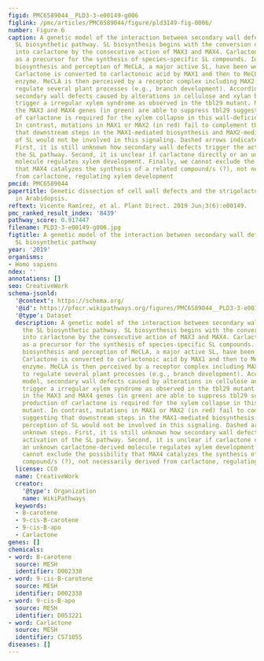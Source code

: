 ```yaml
---
figid: PMC6589044__PLD3-3-e00149-g006
figlink: /pmc/articles/PMC6589044/figure/pld3149-fig-0006/
number: Figure 6
caption: A genetic model of the interaction between secondary wall defects and the
  SL biosynthetic pathway. SL biosynthesis begins with the conversion of β‐carotene
  into carlactone by the consecutive action of MAX3 and MAX4. Carlactone then acts
  as a precursor for the synthesis of species‐specific SL compounds. In Arabidopsis,
  biosynthesis and perception of MeCLA, a major active SL, have been well characterized.
  Carlactone is converted to carlactonoic acid by MAX1 and then to MeCLA by an unknown
  enzyme. MeCLA is then perceived by a receptor complex including MAX2 in order to
  regulate several plant processes (e.g., branch development). According to our model,
  secondary wall defects caused by alterations in cellulose and xylan biosynthesis
  trigger a irregular xylem syndrome as observed in the tbl29 mutant. Mutations in
  the MAX3 and MAX4 genes (in green) are able to suppress tbl29 suggesting that production
  of carlactone is required for the xylem collapse in this wall‐deficient mutant.
  In contrast, mutations in MAX1 or MAX2 (in red) fail to complement tbl29, suggesting
  that downstream steps in the MAX1‐mediated biosynthesis and MAX2‐mediated perception
  of SL would not be involved in this signaling. Dashed arrows indicate unknown steps.
  First, it is still unknown how secondary wall defects trigger the activation of
  the SL pathway. Second, it is unclear if carlactone directly or an unknown carlactone‐derived
  molecule regulates xylem development. Finally, we cannot exclude the possibility
  that MAX4 catalyzes the synthesis of a related compound/s (?), not necessarily derived
  from carlactone, regulating xylem development
pmcid: PMC6589044
papertitle: Genetic dissection of cell wall defects and the strigolactone pathway
  in Arabidopsis.
reftext: Vicente Ramírez, et al. Plant Direct. 2019 Jun;3(6):e00149.
pmc_ranked_result_index: '8439'
pathway_score: 0.917447
filename: PLD3-3-e00149-g006.jpg
figtitle: A genetic model of the interaction between secondary wall defects and the
  SL biosynthetic pathway
year: '2019'
organisms:
- Homo sapiens
ndex: ''
annotations: []
seo: CreativeWork
schema-jsonld:
  '@context': https://schema.org/
  '@id': https://pfocr.wikipathways.org/figures/PMC6589044__PLD3-3-e00149-g006.html
  '@type': Dataset
  description: A genetic model of the interaction between secondary wall defects and
    the SL biosynthetic pathway. SL biosynthesis begins with the conversion of β‐carotene
    into carlactone by the consecutive action of MAX3 and MAX4. Carlactone then acts
    as a precursor for the synthesis of species‐specific SL compounds. In Arabidopsis,
    biosynthesis and perception of MeCLA, a major active SL, have been well characterized.
    Carlactone is converted to carlactonoic acid by MAX1 and then to MeCLA by an unknown
    enzyme. MeCLA is then perceived by a receptor complex including MAX2 in order
    to regulate several plant processes (e.g., branch development). According to our
    model, secondary wall defects caused by alterations in cellulose and xylan biosynthesis
    trigger a irregular xylem syndrome as observed in the tbl29 mutant. Mutations
    in the MAX3 and MAX4 genes (in green) are able to suppress tbl29 suggesting that
    production of carlactone is required for the xylem collapse in this wall‐deficient
    mutant. In contrast, mutations in MAX1 or MAX2 (in red) fail to complement tbl29,
    suggesting that downstream steps in the MAX1‐mediated biosynthesis and MAX2‐mediated
    perception of SL would not be involved in this signaling. Dashed arrows indicate
    unknown steps. First, it is still unknown how secondary wall defects trigger the
    activation of the SL pathway. Second, it is unclear if carlactone directly or
    an unknown carlactone‐derived molecule regulates xylem development. Finally, we
    cannot exclude the possibility that MAX4 catalyzes the synthesis of a related
    compound/s (?), not necessarily derived from carlactone, regulating xylem development
  license: CC0
  name: CreativeWork
  creator:
    '@type': Organization
    name: WikiPathways
  keywords:
  - B-carotene
  - 9-cis-B-carotene
  - 9-cis-B-apo
  - Carlactone
genes: []
chemicals:
- word: B-carotene
  source: MESH
  identifier: D002338
- word: 9-cis-B-carotene
  source: MESH
  identifier: D002338
- word: 9-cis-B-apo
  source: MESH
  identifier: D053221
- word: Carlactone
  source: MESH
  identifier: C571055
diseases: []
---
```

